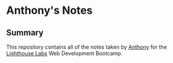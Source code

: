 # Anthony's Notes

## Summary

This repository contains all of the notes taken by [Anthony](https://github.com/MOGARRR) for the [Lighthouse Labs](https://www.lighthouselabs.ca/?gad_source=1&gclid=Cj0KCQjwmt24BhDPARIsAJFYKk0EUqbhqAVYuuVdOKiCApQBOY-EYQUzz65eDQCNyw-1jrxbytcMqr8aAq4EEALw_wcB) Web Development Bootcamp.
